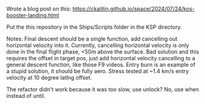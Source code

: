 Wrote a blog post on this: https://ckalitin.github.io/space/2024/07/24/kos-booster-landing.html

Put the this repository in the Ships/Scripts folder in the KSP directory.

Notes:
Final descent should be a single function, add cancelling out horizontal velocity into it.
Currently, cancelling horizontal velocity is only done in the final flight phase, <50m above the surface.
Bad solution and this requires the offset in target pos, just add horizontal velocity cancelling to a general descent function, like those F9 videos.
Entry burn is an example of a stupid solution, it should be fully aero. Stress tested at ~1.4 km/s entry velocity at 10 degree latlng offset.

The refactor didn't work because it was too slow, use unlock? No, use when instead of until.
